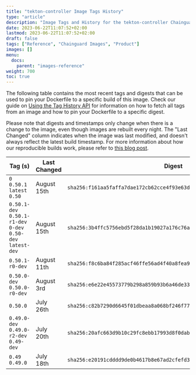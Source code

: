 ```yaml
---
title: "tekton-controller Image Tags History"
type: "article"
description: "Image Tags and History for the tekton-controller Chainguard Image"
date: 2023-06-22T11:07:52+02:00
lastmod: 2023-06-22T11:07:52+02:00
draft: false
tags: ["Reference", "Chainguard Images", "Product"]
images: []
menu:
  docs:
    parent: "images-reference"
weight: 700
toc: true
---
```


The following table contains the most recent tags and digests that can be used to pin your Dockerfile to a specific build of this image. Check our guide on [Using the Tag History API](/chainguard/chainguard-images/using-the-tag-history-api/) for information on how to fetch all tags from an image and how to pin your Dockerfile to a specific digest.

Please note that digests and timestamps only change when there is a change to the image, even though images are rebuilt every night. The "Last Changed" column indicates when the image was last modified, and doesn't always reflect the latest build timestamp. For more information about how our reproducible builds work, please refer to [this blog post](https://www.chainguard.dev/unchained/reproducing-chainguards-reproducible-image-builds).

| Tag (s)                                                       | Last Changed | Digest                                                                    |
|---------------------------------------------------------------|--------------|---------------------------------------------------------------------------|
|  `0` `0.50.1` `latest` `0.50`                                 | August 15th  | `sha256:f161aa5faffa7dae172cb62cce4f93e63dff9b8588d6d7137722c2cc405c7baa` |
|  `0.50.1-dev` `0.50.1-r1-dev` `0-dev` `0.50-dev` `latest-dev` | August 15th  | `sha256:3b4ffc5756ebd5f28da1b19027a176c76abb7e4cc4be875ce316bb374ffb27e2` |
|  `0.50.1-r0-dev`                                              | August 11th  | `sha256:f8c6ba84f285acf46ffe56ad4f40a8fea9d871a907e8b0ff916a486dbd49e4cf` |
|  `0.50.0-dev` `0.50.0-r0-dev`                                 | August 3rd   | `sha256:e6e22e45573779b298a859b93b6a46de33021c37f234fb842454f0a55b81b39d` |
|  `0.50.0`                                                     | July 26th    | `sha256:c82b7290d6645f01dbeaa8a068bf246f772a305317769040e43530e1c2b829ec` |
|  `0.49.0-dev` `0.49.0-r2-dev` `0.49-dev`                      | July 20th    | `sha256:20afc663d9b10c29fc8ebb17993d8f0dab817c3872903172be3a521c7f416211` |
|  `0.49` `0.49.0`                                              | July 18th    | `sha256:e20191cdddd9de0b4617b8e67ad2cfefd37f8085ee64fa4e38471d4f7da74a9b` |
